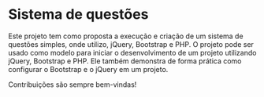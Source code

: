 # Sistema de questões

Este projeto tem como proposta a execução e criação de um sistema de questões simples, onde utilizo, jQuery, Bootstrap e PHP.
O projeto pode ser usado como modelo para iniciar o desenvolvimento de um projeto utilizando jQuery, Bootstrap e PHP.
Ele também demonstra de forma prática como configurar o Bootstrap e o jQuery em um projeto.

Contribuições são sempre bem-vindas!
